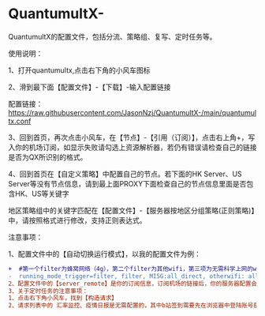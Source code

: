 # QuantumultX-
QuantumultX的配置文件，包括分流、策略组、复写、定时任务等。	

使用说明：

1、打开quantumultx,点击右下角的小风车图标  

2、滑到最下面【配置文件】-【下载】-输入配置链接  

配置链接：https://raw.githubusercontent.com/JasonNzj/QuantumultX-/main/quantumultx.conf

3、回到首页，再次点击小风车，在【节点】-【引用（订阅）】，点击右上角+，写入你的机场订阅，如显示失败请勾选上资源解析器，若仍有错误请检查自己的链接是否为QX所识别的格式。

4、回到首页在【自定义策略】中配置自己的节点。若下面的HK Server、US Server等没有节点信息，请到最上面PROXY下面检查自己的节点信息里面是否包含HK、US等关键字

 地区策略组中的关键字匹配在【配置文件】-【服务器按地区分组策略(正则策略)】中，请按照格式进行修改，支持正则表达式。


注意事项：

1、配置文件中的【自动切换运行模式】，以我的配置文件为例：
````diff
+  #第一个filter为蜂窝网络（4g），第二个filter为其他wifi，第三项为无需科学上网的wifi名字(如果你有软路由并配置了科学上网，请把MI5G改成你自己wifi的名字)，第四项为需全局科学的wifi名字
-  running_mode_trigger=filter, filter, MI5G:all_direct, otherwifi: all_proxy
2、配置文件中的【server_remote】是你的订阅信息，订阅机场的链接后，你的服务器配置会在这里
3、关于定时任务的注意事项：
1、点击右下角小风车，找到【构造请求】
2、请求列表中的 汇率监控、疫情日报是无需配置的，其中b站签到需要先在浏览器中登陆账号获取cookie，贴吧、美团、联通需要到各自的app中进行签到操作以获取cookie，其他的脚本请务必点开查看脚本中的注意事项，配合boxjs使用。
